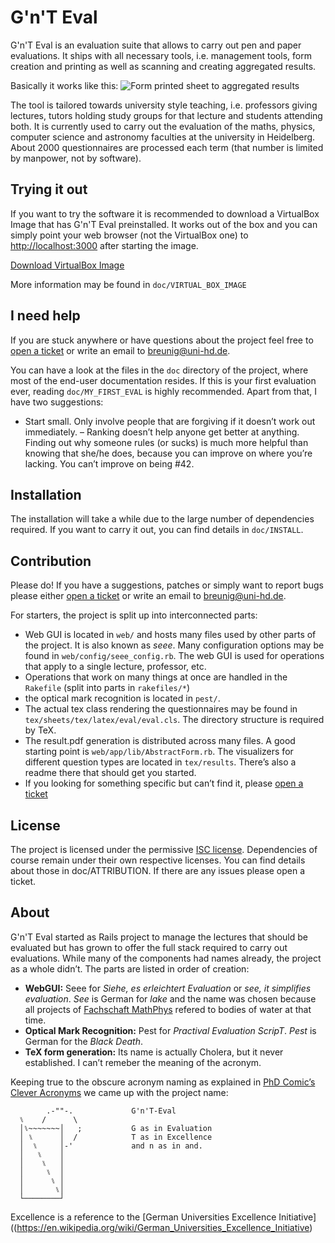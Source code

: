 G'n'T Eval
==========

G'n'T Eval is an evaluation suite that allows to carry out pen and paper 
evaluations. It ships with all necessary tools, i.e. management tools, form 
creation and printing as well as scanning and creating aggregated results.

Basically it works like this:
![Form printed sheet to aggregated results](http://b.uni-hd.de/gnt-eval/transform.png)

The tool is tailored towards university style teaching, i.e. professors giving 
lectures, tutors holding study groups for that lecture and students attending 
both. It is currently used to carry out the evaluation of the maths, physics, 
computer science and astronomy faculties at the university in Heidelberg. About 
2000 questionnaires are processed each term (that number is limited by manpower, 
not by software).


Trying it out
-------------

If you want to try the software it is recommended to download a VirtualBox Image 
that has G'n'T Eval preinstalled. It works out of the box and you can simply point 
your web browser (not the VirtualBox one) to <http://localhost:3000> after 
starting the image.

[Download VirtualBox Image](http://b.uni-hd.de/gnt-eval/virtualboximg.html)

More information may be found in `doc/VIRTUAL_BOX_IMAGE`


I need help
-----------

If you are stuck anywhere or have questions about the project feel free to [open a 
ticket](https://github.com/breunigs/gnt-eval/issues/new) or write an email to 
<breunig@uni-hd.de>.

You can have a look at the files in the `doc` directory of the project, where most 
of the end-user documentation resides. If this is your first evaluation ever, 
reading `doc/MY_FIRST_EVAL` is highly recommended. Apart from that, I have two 
suggestions:

- Start small. Only involve people that are forgiving if it doesn’t work out 
immediately.
– Ranking doesn’t help anyone get better at anything. Finding out why 
someone rules (or sucks) is much more helpful than knowing that she/he does, 
because you can improve on where you’re lacking. You can’t improve on being #42.


Installation
------------

The installation will take a while due to the large number of dependencies 
required. If you want to carry it out, you can find details in `doc/INSTALL`.


Contribution
------------

Please do! If you have a suggestions, patches or simply want to report bugs please 
either [open a ticket](https://github.com/breunigs/gnt-eval/issues/new) or write 
an email to <breunig@uni-hd.de>.

For starters, the project is split up into interconnected parts:
- Web GUI is located in `web/` and hosts many files used by other parts of the 
project. It is also known as _seee_. Many configuration options may be found in 
`web/config/seee_config.rb`. The web GUI is used for operations that apply to a 
single lecture, professor, etc.
- Operations that work on many things at once are handled in the `Rakefile` (split 
into parts in `rakefiles/*`)
- the optical mark recognition is located in `pest/`.
- The actual tex class rendering the questionnaires may be found in 
`tex/sheets/tex/latex/eval/eval.cls`. The directory structure is required by TeX.
- The result.pdf generation is distributed across many files. A good starting 
point is `web/app/lib/AbstractForm.rb`. The visualizers for different question 
types are located in `tex/results`. There’s also a readme there that should get 
you started.
- If you looking for something specific but can’t find it, please
[open a ticket](https://github.com/breunigs/gnt-eval/issues/new)


License
-------

The project is licensed under the permissive [ISC 
license](https://en.wikipedia.org/wiki/ISC_license). Dependencies of course remain 
under their own respective licenses. You can find details about those in 
doc/ATTRIBUTION. If there are any issues please open a ticket.


About
-----

G'n'T Eval started as Rails project to manage the lectures that should be 
evaluated but has grown to offer the full stack required to carry out evaluations. 
While many of the components had names already, the project as a whole didn’t. The 
parts are listed in order of creation:

- **WebGUI:** Seee for _Siehe, es erleichtert Evaluation_ or _see, it simplifies 
evaluation_. _See_ is German for _lake_ and the name was chosen because all 
projects of [Fachschaft MathPhys](http://mathphys.fsk.uni-heidelberg.de/) refered 
to bodies of water at that time.
- **Optical Mark Recognition:** Pest for _Practival Evaluation ScripT_. _Pest_ is 
German for the _Black Death_.
- **TeX form generation:** Its name is actually Cholera, but it never established. I 
can’t remeber the meaning of the acronym.

Keeping true to the obscure acronym naming as explained in [PhD Comic’s Clever 
Acronyms](http://www.phdcomics.com/comics.php?f=1100) we came up with the project 
name:


            .-""-.             G'n'T-Eval
      ⑊    /      \             
      │⑊~~~~~~~│   ;           G as in Evaluation
      │ ⑊      │  /            T as in Excellence
      │  ⑊     │-'             and n as in and.
      │   ⑊    │
      │    ⑊   │
      │     ⑊  │
      │      ⑊ │
      │       ⑊│
      └────────┘

Excellence is a reference to the [German Universities Excellence 
Initiative]((https://en.wikipedia.org/wiki/German_Universities_Excellence_Initiative)
